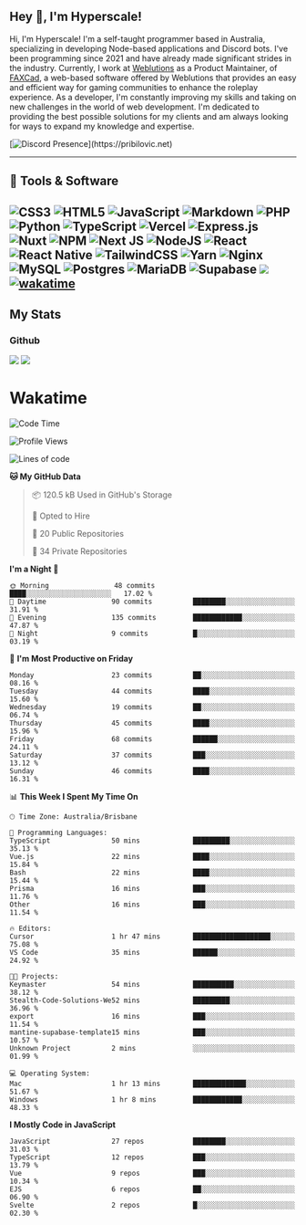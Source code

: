 ## Hey 👋, I'm Hyperscale!

Hi, I'm Hyperscale! I'm a self-taught programmer based in Australia, specializing in developing Node-based applications and Discord bots. I've been programming since 2021 and have already made significant strides in the industry. Currently, I work at [Weblutions](https://weblutions.com) as a Product Maintainer, of [FAXCad](https://weblutions.com/store/faxcad), a web-based software offered by Weblutions that provides an easy and efficient way for gaming communities to enhance the roleplay experience. As a developer, I'm constantly improving my skills and taking on new challenges in the world of web development. I'm dedicated to providing the best possible solutions for my clients and am always looking for ways to expand my knowledge and expertise.

[![Discord Presence](https://lanyard.cnrad.dev/api/906061699562475581?=idleMessage=:Just%Chillin%With%My%Kangaroo!)](https://pribilovic.net)

<p align="center">
<a href="https://github.com/Hyperscale1">
</a>
</p>

---
## 🔧 Tools & Software

![CSS3](https://img.shields.io/badge/css3-%231572B6.svg?style=for-the-badge&logo=css3&logoColor=white) ![HTML5](https://img.shields.io/badge/html5-%23E34F26.svg?style=for-the-badge&logo=html5&logoColor=white) ![JavaScript](https://img.shields.io/badge/javascript-%23323330.svg?style=for-the-badge&logo=javascript&logoColor=%23F7DF1E)  ![Markdown](https://img.shields.io/badge/markdown-%23000000.svg?style=for-the-badge&logo=markdown&logoColor=white) ![PHP](https://img.shields.io/badge/php-%23777BB4.svg?style=for-the-badge&logo=php&logoColor=white) ![Python](https://img.shields.io/badge/python-3670A0?style=for-the-badge&logo=python&logoColor=ffdd54) ![TypeScript](https://img.shields.io/badge/typescript-%23007ACC.svg?style=for-the-badge&logo=typescript&logoColor=white) ![Vercel](https://img.shields.io/badge/vercel-%23000000.svg?style=for-the-badge&logo=vercel&logoColor=white) ![Express.js](https://img.shields.io/badge/express.js-%23404d59.svg?style=for-the-badge&logo=express&logoColor=%2361DAFB) ![Nuxt](https://img.shields.io/badge/Nuxt-%23404d59.svg?style=for-the-badge&logo=nuxtdotjs&logoColor=%02dc82)  ![NPM](https://img.shields.io/badge/NPM-%23000000.svg?style=for-the-badge&logo=npm&logoColor=white) ![Next JS](https://img.shields.io/badge/Next-black?style=for-the-badge&logo=next.js&logoColor=white) ![NodeJS](https://img.shields.io/badge/node.js-6DA55F?style=for-the-badge&logo=node.js&logoColor=white) ![React](https://img.shields.io/badge/react-%2320232a.svg?style=for-the-badge&logo=react&logoColor=%2361DAFB) ![React Native](https://img.shields.io/badge/react_native-%2320232a.svg?style=for-the-badge&logo=react&logoColor=%2361DAFB) ![TailwindCSS](https://img.shields.io/badge/tailwindcss-%2338B2AC.svg?style=for-the-badge&logo=tailwind-css&logoColor=white) ![Yarn](https://img.shields.io/badge/yarn-%232C8EBB.svg?style=for-the-badge&logo=yarn&logoColor=white) ![Nginx](https://img.shields.io/badge/nginx-%23009639.svg?style=for-the-badge&logo=nginx&logoColor=white) ![MySQL](https://img.shields.io/badge/mysql-%2300f.svg?style=for-the-badge&logo=mysql&logoColor=white) ![Postgres](https://img.shields.io/badge/postgres-%23316192.svg?style=for-the-badge&logo=postgresql&logoColor=white) ![MariaDB](https://img.shields.io/badge/mariadb-%23316192.svg?style=for-the-badge&logo=mariadb&logoColor=white) ![Supabase](https://img.shields.io/badge/Supabase-3ECF8E?style=for-the-badge&logo=supabase&logoColor=white) ![](https://img.shields.io/badge/Ubuntu-E95420?style=for-the-badge&logo=ubuntu&logoColor=white) [![wakatime](https://wakatime.com/badge/user/6e098b16-30e8-493e-bf77-598fafbb912d.svg?style=for-the-badge)](https://wakatime.com/@6e098b16-30e8-493e-bf77-598fafbb912d) 
---
## My Stats

### Github
![](https://github-readme-stats.vercel.app/api?username=Hyperscale1&theme=blue-green)
![](https://github-readme-stats.vercel.app/api/top-langs/?username=Hyperscale1&theme=blue-green)

# Wakatime
<!--START_SECTION:waka-->
![Code Time](http://img.shields.io/badge/Code%20Time-883%20hrs%206%20mins-blue)

![Profile Views](http://img.shields.io/badge/Profile%20Views-1-blue)

![Lines of code](https://img.shields.io/badge/From%20Hello%20World%20I%27ve%20Written-551.0%20thousand%20lines%20of%20code-blue)

**🐱 My GitHub Data** 

> 📦 120.5 kB Used in GitHub's Storage 
 > 
> 💼 Opted to Hire
 > 
> 📜 20 Public Repositories 
 > 
> 🔑 34 Private Repositories 
 > 
**I'm a Night 🦉** 

```text
🌞 Morning                48 commits          ████░░░░░░░░░░░░░░░░░░░░░   17.02 % 
🌆 Daytime                90 commits          ████████░░░░░░░░░░░░░░░░░   31.91 % 
🌃 Evening                135 commits         ████████████░░░░░░░░░░░░░   47.87 % 
🌙 Night                  9 commits           █░░░░░░░░░░░░░░░░░░░░░░░░   03.19 % 
```
📅 **I'm Most Productive on Friday** 

```text
Monday                   23 commits          ██░░░░░░░░░░░░░░░░░░░░░░░   08.16 % 
Tuesday                  44 commits          ████░░░░░░░░░░░░░░░░░░░░░   15.60 % 
Wednesday                19 commits          ██░░░░░░░░░░░░░░░░░░░░░░░   06.74 % 
Thursday                 45 commits          ████░░░░░░░░░░░░░░░░░░░░░   15.96 % 
Friday                   68 commits          ██████░░░░░░░░░░░░░░░░░░░   24.11 % 
Saturday                 37 commits          ███░░░░░░░░░░░░░░░░░░░░░░   13.12 % 
Sunday                   46 commits          ████░░░░░░░░░░░░░░░░░░░░░   16.31 % 
```


📊 **This Week I Spent My Time On** 

```text
🕑︎ Time Zone: Australia/Brisbane

💬 Programming Languages: 
TypeScript               50 mins             █████████░░░░░░░░░░░░░░░░   35.13 % 
Vue.js                   22 mins             ████░░░░░░░░░░░░░░░░░░░░░   15.84 % 
Bash                     22 mins             ████░░░░░░░░░░░░░░░░░░░░░   15.44 % 
Prisma                   16 mins             ███░░░░░░░░░░░░░░░░░░░░░░   11.76 % 
Other                    16 mins             ███░░░░░░░░░░░░░░░░░░░░░░   11.54 % 

🔥 Editors: 
Cursor                   1 hr 47 mins        ███████████████████░░░░░░   75.08 % 
VS Code                  35 mins             ██████░░░░░░░░░░░░░░░░░░░   24.92 % 

🐱‍💻 Projects: 
Keymaster                54 mins             ██████████░░░░░░░░░░░░░░░   38.12 % 
Stealth-Code-Solutions-We52 mins             █████████░░░░░░░░░░░░░░░░   36.96 % 
export                   16 mins             ███░░░░░░░░░░░░░░░░░░░░░░   11.54 % 
mantine-supabase-template15 mins             ███░░░░░░░░░░░░░░░░░░░░░░   10.57 % 
Unknown Project          2 mins              ░░░░░░░░░░░░░░░░░░░░░░░░░   01.99 % 

💻 Operating System: 
Mac                      1 hr 13 mins        █████████████░░░░░░░░░░░░   51.67 % 
Windows                  1 hr 8 mins         ████████████░░░░░░░░░░░░░   48.33 % 
```

**I Mostly Code in JavaScript** 

```text
JavaScript               27 repos            ████████░░░░░░░░░░░░░░░░░   31.03 % 
TypeScript               12 repos            ███░░░░░░░░░░░░░░░░░░░░░░   13.79 % 
Vue                      9 repos             ███░░░░░░░░░░░░░░░░░░░░░░   10.34 % 
EJS                      6 repos             ██░░░░░░░░░░░░░░░░░░░░░░░   06.90 % 
Svelte                   2 repos             █░░░░░░░░░░░░░░░░░░░░░░░░   02.30 % 
```




<!--END_SECTION:waka-->
